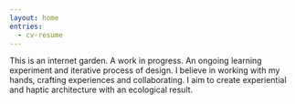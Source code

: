 ```yaml
---
layout: home
entries:
  - cv-resume
---
```


This is an internet garden. A work in progress. An ongoing learning experiment and iterative process of design. I believe in working with my hands, crafting experiences and collaborating. I aim to create experiential and haptic architecture with an ecological result.


<script src="https://documentcloud.adobe.com/view-sdk/main.js"></script>
<script type="text/javascript">
	document.addEventListener("adobe_dc_view_sdk.ready", function(){ 
		var adobeDCView = new AdobeDC.View({clientId: "<ba95a1476d7544178ed64a7b114493a7>"});
		adobeDCView.previewFile({
			content:{location: {url: "https://documentcloud.adobe.com/link/review?uri=urn:aaid:scds:US:f9c1a676-0740-4d5d-811d-803e1a63afac Portfolio.pdf"}},
			metaData:{fileName: "Portfolio.pdf"}
		}, {embedMode: "LIGHT_BOX", defaultViewMode: "FIT_WIDTH"});
	});
</script>
